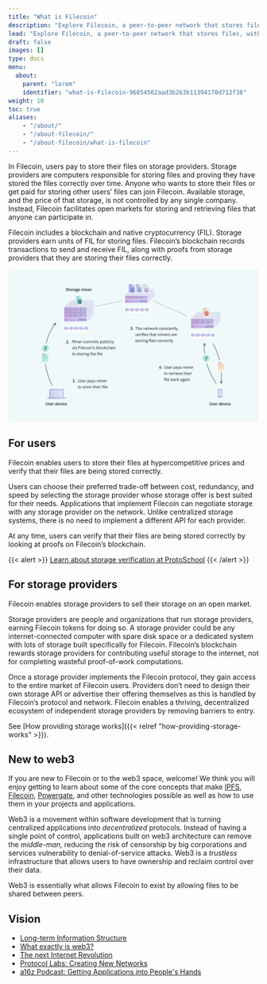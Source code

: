 ```yaml
---
title: "What is Filecoin"
description: "Explore Filecoin, a peer-to-peer network that stores files, with built-in economic incentives to ensure files are stored reliably over time. Filecoin is a peer-to-peer network that stores files, with built-in economic incentives to ensure files are stored reliably over time."
lead: "Explore Filecoin, a peer-to-peer network that stores files, with built-in economic incentives to ensure files are stored reliably over time. Filecoin is a peer-to-peer network that stores files, with built-in economic incentives to ensure files are stored reliably over time."
draft: false
images: []
type: docs
menu:
  about:
    parent: "lorem"
    identifier: "what-is-Filecoin-96054562aad3b263b11394170d712f38"
weight: 10
toc: true
aliases:
    - "/about/"
    - "/about-filecoin/"
    - "/about-filecoin/what-is-filecoin"
---
```


In Filecoin, users pay to store their files on storage providers. Storage providers are computers responsible for storing files and proving they have stored the files correctly over time. Anyone who wants to store their files or get paid for storing other users’ files can join Filecoin. Available storage, and the price of that storage, is not controlled by any single company. Instead, Filecoin facilitates open markets for storing and retrieving files that anyone can participate in.

Filecoin includes a blockchain and native cryptocurrency (FIL). Storage providers earn units of FIL for storing files. Filecoin’s blockchain records transactions to send and receive FIL, along with proofs from storage providers that they are storing their files correctly.

![Diagram showing a four-step process for storing files with Filecoin. First step: User who wants to store a file pays storage provider to store their file. Second step: Miner commits publicly via Filecoin’s blockchain to storing the file. Third step: The network constantly verifies that storage providers are storing files correctly. Fourth step: User pays storage provider to retrieve their file.](what-is-filecoin-diagram.png)

## For users

Filecoin enables users to store their files at hypercompetitive prices and verify that their files are being stored correctly.

Users can choose their preferred trade-off between cost, redundancy, and speed by selecting the storage provider whose storage offer is best suited for their needs. Applications that implement Filecoin can negotiate storage with any storage provider on the network. Unlike centralized storage systems, there is no need to implement a different API for each provider.

At any time, users can verify that their files are being stored correctly by looking at proofs on Filecoin’s blockchain.

{{< alert >}}
[Learn about storage verification at ProtoSchool](https://proto.school/#/verifying-storage-on-filecoin)
{{< /alert >}}

## For storage providers

Filecoin enables storage providers to sell their storage on an open market.

Storage providers are people and organizations that run storage providers, earning Filecoin tokens for doing so. A storage provider could be any internet-connected computer with spare disk space or a dedicated system with lots of storage built specifically for Filecoin. Filecoin’s blockchain rewards storage providers for contributing useful storage to the internet, not for completing wasteful proof-of-work computations.

Once a storage provider implements the Filecoin protocol, they gain access to the entire market of Filecoin users. Providers don’t need to design their own storage API or advertise their offering themselves as this is handled by Filecoin’s protocol and network. Filecoin enables a thriving, decentralized ecosystem of independent storage providers by removing barriers to entry.

See [How providing storage works]({{< relref "how-providing-storage-works" >}}).

## New to web3

If you are new to Filecoin or to the web3 space, welcome! We think you will enjoy getting to learn about some of the core concepts that make [IPFS](https://ipfs.tech), [Filecoin](https://filecoin.io), [Powergate](https://github.com/textileio/powergate), and other technologies possible as well as how to use them in your projects and applications.

Web3 is a movement within software development that is turning centralized applications into _decentralized_ protocols. Instead of having a single point of control, applications built on web3 architecture can remove the _middle-man,_ reducing the risk of censorship by big corporations and services vulnerability to denial-of-service attacks. Web3 is a _trustless_ infrastructure that allows users to have ownership and reclaim control over their data.

Web3 is essentially what allows Filecoin to exist by allowing files to be shared between peers.

## Vision

- [Long-term Information Structure](http://longnow.org/seminars/02018/aug/06/long-term-info-structure/)
- [What exactly is web3?](https://youtu.be/l44z35vabvA)
- [The next Internet Revolution](https://youtu.be/2RCwZDRwk48)
- [Protocol Labs: Creating New Networks](https://protocol.ai/blog/protocol-labs-creating-new-networks/)
- [a16z Podcast: Getting Applications into People's Hands](https://a16z.com/2017/09/14/networks-protocols-labs-tokens/)
